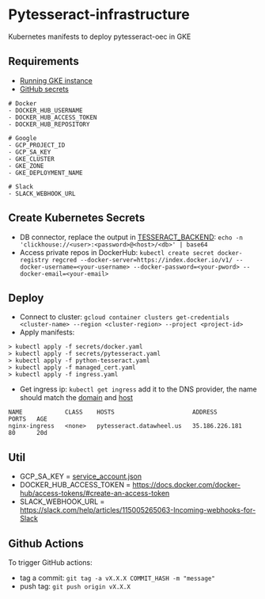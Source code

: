 
# Pytesseract-infrastructure

Kubernetes manifests to deploy pytesseract-oec in GKE

## Requirements

- [Running GKE instance](https://cloud.google.com/kubernetes-engine/)
- [GitHub secrets](https://docs.github.com/en/actions/security-guides/encrypted-secrets#creating-encrypted-secrets-for-a-repository)

```
# Docker
- DOCKER_HUB_USERNAME
- DOCKER_HUB_ACCESS_TOKEN
- DOCKER_HUB_REPOSITORY

# Google
- GCP_PROJECT_ID
- GCP_SA_KEY
- GKE_CLUSTER
- GKE_ZONE
- GKE_DEPLOYMENT_NAME

# Slack
- SLACK_WEBHOOK_URL
```

## Create Kubernetes Secrets
- DB connector, replace the output in [TESSERACT_BACKEND](secrets/tesseract.yaml): `echo -n 'clickhouse://<user>:<password>@<host>/<db>' | base64`
- Access private repos in DockerHub: `kubectl create secret docker-registry regcred --docker-server=https://index.docker.io/v1/ --docker-username=<your-username> --docker-password=<your-pword> --docker-email=<your-email>`

## Deploy

- Connect to cluster: `gcloud container clusters get-credentials <cluster-name> --region <cluster-region> --project <project-id>`
- Apply manifests:

```
> kubectl apply -f secrets/docker.yaml
> kubectl apply -f secrets/pytesseract.yaml
> kubectl apply -f python-tesseract.yaml
> kubectl apply -f managed_cert.yaml
> kubectl apply -f ingress.yaml
```

- Get ingress ip: `kubectl get ingress` add it to the DNS provider, the name should match the [domain](managed_cert.yaml) and [host](ingress.yaml)
```
NAME            CLASS    HOSTS                      ADDRESS          PORTS   AGE
nginx-ingress   <none>   pytesseract.datawheel.us   35.186.226.181   80      20d
```


## Util
- GCP_SA_KEY = [service_account.json](https://github.com/Datawheel/company/wiki/Setting-Up-a-Service-Account-for-Workflows#setting-up-a-service-account-for-github-workflows)
- DOCKER_HUB_ACCESS_TOKEN = https://docs.docker.com/docker-hub/access-tokens/#create-an-access-token
- SLACK_WEBHOOK_URL = https://slack.com/help/articles/115005265063-Incoming-webhooks-for-Slack

## Github Actions
To trigger GitHub actions:
- tag a commit: `git tag -a vX.X.X COMMIT_HASH -m "message"`
- push tag: `git push origin vX.X.X`